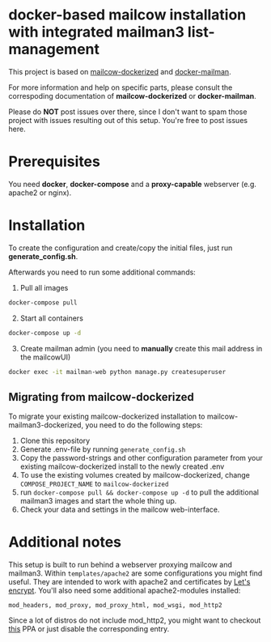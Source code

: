 # docker-based mailcow installation with integrated mailman3 list-management

This project is based on [mailcow-dockerized](https://github.com/mailcow/mailcow-dockerized) and [docker-mailman](https://github.com/maxking/docker-mailman).

For more information and help on specific parts, please consult the correspoding documentation of **mailcow-dockerized** or **docker-mailman**.

Please do **NOT** post issues over there, since I don't want to spam those project with issues resulting out of this setup. You're free to post issues here.

# Prerequisites
You need **docker**, **docker-compose** and a **proxy-capable** webserver (e.g. apache2 or nginx).


# Installation
To create the configuration and create/copy the initial files, just run **generate_config.sh**.

Afterwards you need to run some additional commands:
1.  Pull all images

```bash
docker-compose pull
```

2.  Start all containers

```bash
docker-compose up -d
```

3.  Create mailman admin (you need to **manually** create this mail address in the mailcowUI)

```bash
docker exec -it mailman-web python manage.py createsuperuser
```

## Migrating from mailcow-dockerized
To migrate your existing mailcow-dockerized installation to mailcow-mailman3-dockerized, you need to do the following steps:

1.  Clone this repository
2.  Generate .env-file by running `generate_config.sh`
3.  Copy the password-strings and other configuration parameter from your existing mailcow-dockerized install to the newly created .env
4.  To use the existing volumes created by mailcow-dockerized, change `COMPOSE_PROJECT_NAME` to `mailcow-dockerized`
5.  run `docker-compose pull && docker-compose up -d` to pull the additional mailman3 images and start the whole thing up.
6.  Check your data and settings in the mailcow web-interface.

# Additional notes
This setup is built to run behind a webserver proxying mailcow and mailman3. Within `templates/apache2` are some configurations you might find useful. They are intended to work with apache2 and certificates by [Let's encrypt](https://letsencrypt.org). You'll also need some additional apache2-modules installed:
```
mod_headers, mod_proxy, mod_proxy_html, mod_wsgi, mod_http2
```

Since a lot of distros do not include mod_http2, you might want to checkout [this](https://launchpad.net/~ondrej/+archive/ubuntu/apache2) PPA or just disable the corresponding entry.
